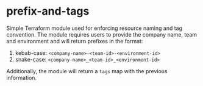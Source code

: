 # prefix-and-tags

Simple Terraform module used for enforcing resource naming and tag convention.
The module requires users to provide the company name, team and environment and will return prefixes in the format:
1. kebab-case: `<company-name>-<team-id>-<environment-id>`
2. snake-case: `<company-name>_<team-id>_<environment-id>`

Additionally, the module will return a `tags` map with the previous information.
